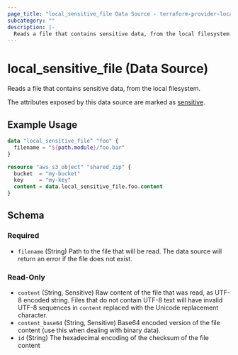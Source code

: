 ```yaml
---
page_title: "local_sensitive_file Data Source - terraform-provider-local"
subcategory: ""
description: |-
  Reads a file that contains sensitive data, from the local filesystem.
---
```


# local_sensitive_file (Data Source)

Reads a file that contains sensitive data, from the local filesystem.

The attributes exposed by this data source are marked as
[sensitive](https://learn.hashicorp.com/tutorials/terraform/sensitive-variables).

## Example Usage

```terraform
data "local_sensitive_file" "foo" {
  filename = "${path.module}/foo.bar"
}

resource "aws_s3_object" "shared_zip" {
  bucket  = "my-bucket"
  key     = "my-key"
  content = data.local_sensitive_file.foo.content
}
```

<!-- schema generated by tfplugindocs -->
## Schema

### Required

- `filename` (String) Path to the file that will be read. The data source will return an error if the file does not exist.

### Read-Only

- `content` (String, Sensitive) Raw content of the file that was read, as UTF-8 encoded string. Files that do not contain UTF-8 text will have invalid UTF-8 sequences in `content`
  replaced with the Unicode replacement character.
- `content_base64` (String, Sensitive) Base64 encoded version of the file content (use this when dealing with binary data).
- `id` (String) The hexadecimal encoding of the checksum of the file content